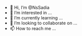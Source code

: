 
- 👋 Hi, I’m @NsSadia
- 👀 I’m interested in ...
- 🌱 I’m currently learning ...
- 💞️ I’m looking to collaborate on ...
- 📫 How to reach me ...

<!---
NsSadia/NsSadia is a ✨ special ✨ repository because its `README.md` (this file) appears on your GitHub profile.
You can click the Preview link to take a look at your changes.
--->
